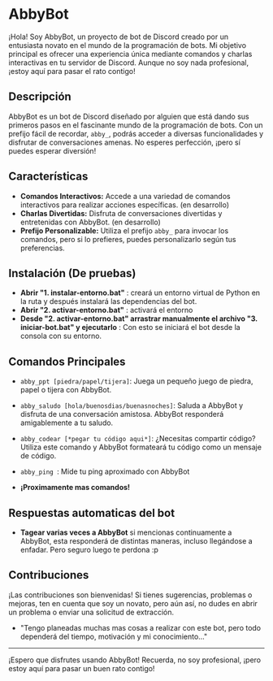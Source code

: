 # AbbyBot

¡Hola! Soy AbbyBot, un proyecto de bot de Discord creado por un entusiasta novato en el mundo de la programación de bots. Mi objetivo principal es ofrecer una experiencia única mediante comandos y charlas interactivas en tu servidor de Discord. Aunque no soy nada profesional, ¡estoy aquí para pasar el rato contigo!

## Descripción

AbbyBot es un bot de Discord diseñado por alguien que está dando sus primeros pasos en el fascinante mundo de la programación de bots. Con un prefijo fácil de recordar, `abby_`, podrás acceder a diversas funcionalidades y disfrutar de conversaciones amenas. No esperes perfección, ¡pero sí puedes esperar diversión!

## Características

- **Comandos Interactivos:** Accede a una variedad de comandos interactivos para realizar acciones específicas. (en desarrollo)
- **Charlas Divertidas:** Disfruta de conversaciones divertidas y entretenidas con AbbyBot. (en desarrollo)
- **Prefijo Personalizable:** Utiliza el prefijo `abby_` para invocar los comandos, pero si lo prefieres, puedes personalizarlo según tus preferencias.

## Instalación (De pruebas)

- **Abrir "1. instalar-entorno.bat"** : creará un entorno virtual de Python en la ruta y después instalará las dependencias del bot.
- **Abrir "2. activar-entorno.bat"** : activará el entorno
- **Desde "2. activar-entorno.bat" arrastrar manualmente el archivo "3. iniciar-bot.bat" y ejecutarlo** : Con esto se iniciará el bot desde la consola con su entorno.

## Comandos Principales

- `abby_ppt [piedra/papel/tijera]`: Juega un pequeño juego de piedra, papel o tijera con AbbyBot.
- `abby_saludo [hola/buenosdias/buenasnoches]`: Saluda a AbbyBot y disfruta de una conversación amistosa. AbbyBot responderá amigablemente a tu saludo.
- `abby_codear [*pegar tu código aqui*]`: ¿Necesitas compartir código? Utiliza este comando y AbbyBot formateará tu código como un mensaje de código.
- `abby_ping `: Mide tu ping aproximado con AbbyBot

- **¡Proximamente mas comandos!**

## Respuestas automaticas del bot

- **Tagear varias veces a AbbyBot** si mencionas continuamente a AbbyBot, esta responderá de distintas maneras, incluso llegándose a enfadar. Pero seguro luego te perdona :p

## Contribuciones

¡Las contribuciones son bienvenidas! Si tienes sugerencias, problemas o mejoras, ten en cuenta que soy un novato, pero aún así, no dudes en abrir un problema o enviar una solicitud de extracción.


- "Tengo planeadas muchas mas cosas a realizar con este bot, pero todo dependerá del tiempo, motivación y mi conocimiento..."




---

¡Espero que disfrutes usando AbbyBot! Recuerda, no soy profesional, ¡pero estoy aquí para pasar un buen rato contigo!
